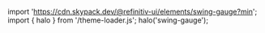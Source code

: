 <!--
type: template
name: swing-gauge
-->

import 'https://cdn.skypack.dev/@refinitiv-ui/elements/swing-gauge?min';
import { halo } from '/theme-loader.js';
halo('swing-gauge');